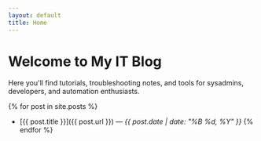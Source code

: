 ```yaml
---
layout: default
title: Home
---
```


# Welcome to My IT Blog

Here you'll find tutorials, troubleshooting notes, and tools for sysadmins, developers, and automation enthusiasts.

{% for post in site.posts %}
- [{{ post.title }}]({{ post.url }}) — *{{ post.date | date: "%B %d, %Y" }}*
{% endfor %}
